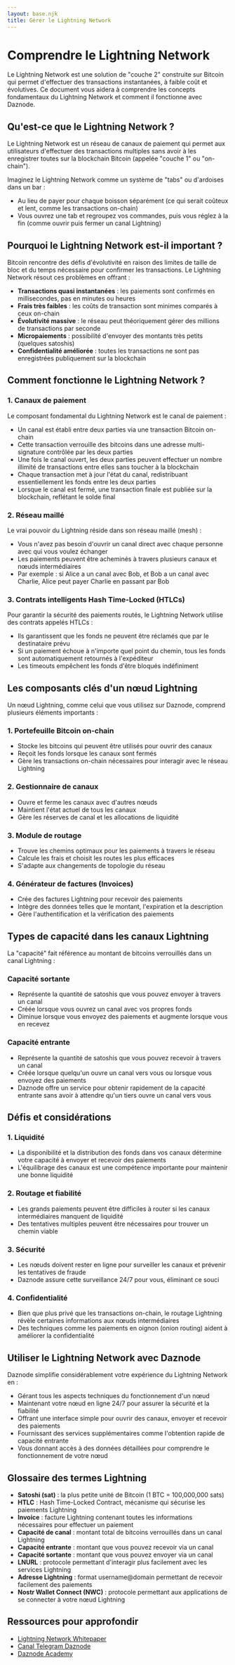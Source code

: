 ```yaml
---
layout: base.njk
title: Gérer le Lightning Network
---
```


# Comprendre le Lightning Network

Le Lightning Network est une solution de "couche 2" construite sur Bitcoin qui permet d'effectuer des transactions instantanées, à faible coût et évolutives. Ce document vous aidera à comprendre les concepts fondamentaux du Lightning Network et comment il fonctionne avec Daznode.

## Qu'est-ce que le Lightning Network ?

Le Lightning Network est un réseau de canaux de paiement qui permet aux utilisateurs d'effectuer des transactions multiples sans avoir à les enregistrer toutes sur la blockchain Bitcoin (appelée "couche 1" ou "on-chain"). 

Imaginez le Lightning Network comme un système de "tabs" ou d'ardoises dans un bar :
- Au lieu de payer pour chaque boisson séparément (ce qui serait coûteux et lent, comme les transactions on-chain)
- Vous ouvrez une tab et regroupez vos commandes, puis vous réglez à la fin (comme ouvrir puis fermer un canal Lightning)

## Pourquoi le Lightning Network est-il important ?

Bitcoin rencontre des défis d'évolutivité en raison des limites de taille de bloc et du temps nécessaire pour confirmer les transactions. Le Lightning Network résout ces problèmes en offrant :

- **Transactions quasi instantanées** : les paiements sont confirmés en millisecondes, pas en minutes ou heures
- **Frais très faibles** : les coûts de transaction sont minimes comparés à ceux on-chain
- **Évolutivité massive** : le réseau peut théoriquement gérer des millions de transactions par seconde
- **Micropaiements** : possibilité d'envoyer des montants très petits (quelques satoshis)
- **Confidentialité améliorée** : toutes les transactions ne sont pas enregistrées publiquement sur la blockchain

## Comment fonctionne le Lightning Network ?

### 1. Canaux de paiement

Le composant fondamental du Lightning Network est le canal de paiement :

- Un canal est établi entre deux parties via une transaction Bitcoin on-chain
- Cette transaction verrouille des bitcoins dans une adresse multi-signature contrôlée par les deux parties
- Une fois le canal ouvert, les deux parties peuvent effectuer un nombre illimité de transactions entre elles sans toucher à la blockchain
- Chaque transaction met à jour l'état du canal, redistribuant essentiellement les fonds entre les deux parties
- Lorsque le canal est fermé, une transaction finale est publiée sur la blockchain, reflétant le solde final

### 2. Réseau maillé

Le vrai pouvoir du Lightning réside dans son réseau maillé (mesh) :

- Vous n'avez pas besoin d'ouvrir un canal direct avec chaque personne avec qui vous voulez échanger
- Les paiements peuvent être acheminés à travers plusieurs canaux et nœuds intermédiaires
- Par exemple : si Alice a un canal avec Bob, et Bob a un canal avec Charlie, Alice peut payer Charlie en passant par Bob

### 3. Contrats intelligents Hash Time-Locked (HTLCs)

Pour garantir la sécurité des paiements routés, le Lightning Network utilise des contrats appelés HTLCs :

- Ils garantissent que les fonds ne peuvent être réclamés que par le destinataire prévu
- Si un paiement échoue à n'importe quel point du chemin, tous les fonds sont automatiquement retournés à l'expéditeur
- Les timeouts empêchent les fonds d'être bloqués indéfiniment

## Les composants clés d'un nœud Lightning

Un nœud Lightning, comme celui que vous utilisez sur Daznode, comprend plusieurs éléments importants :

### 1. Portefeuille Bitcoin on-chain

- Stocke les bitcoins qui peuvent être utilisés pour ouvrir des canaux
- Reçoit les fonds lorsque les canaux sont fermés
- Gère les transactions on-chain nécessaires pour interagir avec le réseau Lightning

### 2. Gestionnaire de canaux

- Ouvre et ferme les canaux avec d'autres nœuds
- Maintient l'état actuel de tous les canaux
- Gère les réserves de canal et les allocations de liquidité

### 3. Module de routage

- Trouve les chemins optimaux pour les paiements à travers le réseau
- Calcule les frais et choisit les routes les plus efficaces
- S'adapte aux changements de topologie du réseau

### 4. Générateur de factures (Invoices)

- Crée des factures Lightning pour recevoir des paiements
- Intègre des données telles que le montant, l'expiration et la description
- Gère l'authentification et la vérification des paiements

## Types de capacité dans les canaux Lightning

La "capacité" fait référence au montant de bitcoins verrouillés dans un canal Lightning :

### Capacité sortante

- Représente la quantité de satoshis que vous pouvez envoyer à travers un canal
- Créée lorsque vous ouvrez un canal avec vos propres fonds
- Diminue lorsque vous envoyez des paiements et augmente lorsque vous en recevez

### Capacité entrante

- Représente la quantité de satoshis que vous pouvez recevoir à travers un canal
- Créée lorsque quelqu'un ouvre un canal vers vous ou lorsque vous envoyez des paiements
- Daznode offre un service pour obtenir rapidement de la capacité entrante sans avoir à attendre qu'un tiers ouvre un canal vers vous

## Défis et considérations

### 1. Liquidité

- La disponibilité et la distribution des fonds dans vos canaux détermine votre capacité à envoyer et recevoir des paiements
- L'équilibrage des canaux est une compétence importante pour maintenir une bonne liquidité

### 2. Routage et fiabilité

- Les grands paiements peuvent être difficiles à router si les canaux intermédiaires manquent de liquidité
- Des tentatives multiples peuvent être nécessaires pour trouver un chemin viable

### 3. Sécurité

- Les nœuds doivent rester en ligne pour surveiller les canaux et prévenir les tentatives de fraude
- Daznode assure cette surveillance 24/7 pour vous, éliminant ce souci

### 4. Confidentialité

- Bien que plus privé que les transactions on-chain, le routage Lightning révèle certaines informations aux nœuds intermédiaires
- Des techniques comme les paiements en oignon (onion routing) aident à améliorer la confidentialité

## Utiliser le Lightning Network avec Daznode

Daznode simplifie considérablement votre expérience du Lightning Network en :

- Gérant tous les aspects techniques du fonctionnement d'un nœud
- Maintenant votre nœud en ligne 24/7 pour assurer la sécurité et la fiabilité
- Offrant une interface simple pour ouvrir des canaux, envoyer et recevoir des paiements
- Fournissant des services supplémentaires comme l'obtention rapide de capacité entrante
- Vous donnant accès à des données détaillées pour comprendre le fonctionnement de votre nœud

## Glossaire des termes Lightning

- **Satoshi (sat)** : la plus petite unité de Bitcoin (1 BTC = 100,000,000 sats)
- **HTLC** : Hash Time-Locked Contract, mécanisme qui sécurise les paiements Lightning
- **Invoice** : facture Lightning contenant toutes les informations nécessaires pour effectuer un paiement
- **Capacité de canal** : montant total de bitcoins verrouillés dans un canal Lightning
- **Capacité entrante** : montant que vous pouvez recevoir via un canal
- **Capacité sortante** : montant que vous pouvez envoyer via un canal
- **LNURL** : protocole permettant d'interagir plus facilement avec les services Lightning
- **Adresse Lightning** : format username@domain permettant de recevoir facilement des paiements
- **Nostr Wallet Connect (NWC)** : protocole permettant aux applications de se connecter à votre nœud Lightning

## Ressources pour approfondir

- [Lightning Network Whitepaper](https://lightning.network/lightning-network-paper.pdf)
- [Canal Telegram Daznode](https://t.me/daznode)
- [Daznode Academy](/docs/tutorials) 
